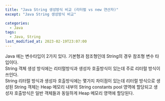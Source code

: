 ```yaml
---
title: "Java String 생성방식 비교 (리터럴 vs new 연산자)"
except: "Java String 생성방식 비교"

categories:
  - Java
tags:
  - Java, String
last_modified_at: 2023-02-19T23:07:00
---
```


Java 에는 변수타입이 2가지 있다. 기본형과 참조형인데 String의 경우 참조형 변수 타입이다.   
String 객체 생성 방식에는 리터럴방식과 생성자 호출방식이 있는데 주로 리터럴 방식이 쓰인다.   
String 리터럴 방식과 생성자 호출방식에는 몇가지 차이점이 있는데 리터럴 방식으로 생성된 String 객체는 Heap 메모리 내부의 String constants pool 영역에 할당되고 생성자 호출방식은 일반 객체들과 동일하게 Heap 메모리 영역에 할당된다.
 

